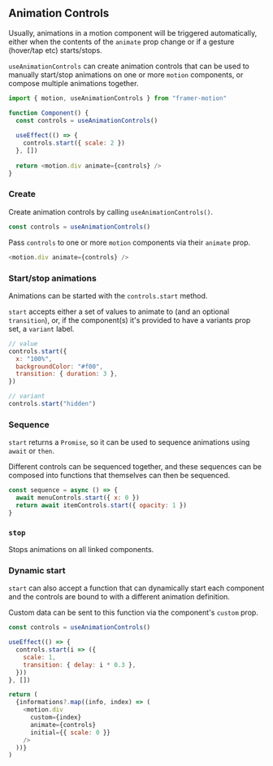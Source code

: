 ## Animation Controls

Usually, animations in a motion component will be triggered automatically, either when the contents of the `animate` prop change or if a gesture (hover/tap etc) starts/stops.

`useAnimationControls` can create animation controls that can be used to manually start/stop animations on one or more `motion` components, or compose multiple animations together.

```javascript
import { motion, useAnimationControls } from "framer-motion"

function Component() {
  const controls = useAnimationControls()
  
  useEffect(() => {
    controls.start({ scale: 2 })
  }, [])
  
  return <motion.div animate={controls} />
}
```

### Create 

Create animation controls by calling `useAnimationControls()`.

```javascript
const controls = useAnimationControls()
```

Pass `controls` to one or more `motion` components via their `animate` prop.

```javascript
<motion.div animate={controls} />
```

### Start/stop animations

Animations can be started with the `controls.start` method.

`start` accepts either a set of values to animate to (and an optional `transition`), or, if the component(s) it's provided to have a variants prop set, a `variant` label.

```javascript
// value
controls.start({
  x: "100%",
  backgroundColor: "#f00",
  transition: { duration: 3 },
})

// variant
controls.start("hidden")

```

### Sequence

`start` returns a `Promise`, so it can be used to sequence animations using `await` or `then`.

Different controls can be sequenced together, and these sequences can be composed into functions that themselves can then be sequenced.

```javascript
const sequence = async () => {
  await menuControls.start({ x: 0 })
  return await itemControls.start({ opacity: 1 })
}
```

### `stop`

Stops animations on all linked components.


### Dynamic start

`start` can also accept a function that can dynamically start each component and the controls are bound to with a different animation definition.

Custom data can be sent to this function via the component's `custom` prop.

```javascript
const controls = useAnimationControls()

useEffect(() => {
  controls.start(i => ({
    scale: 1,
    transition: { delay: i * 0.3 },
  }))
}, [])

return (
  {informations?.map((info, index) => (
    <motion.div
      custom={index} 
      animate={controls}
      initial={{ scale: 0 }}
    />
  ))}
)
```


